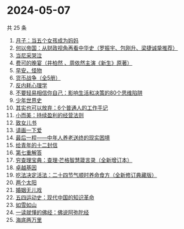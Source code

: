 # 2024-05-07

共 25 条

<!-- BEGIN WEREAD -->
<!-- 最后更新时间 2024-05-07 19:00:59 +0800 -->
1. [月子：当五个女孩成为妈妈](https://weread.qq.com/web/bookDetail/8ac32350813ab8cf1g0129bd)
1. [何以帝国：从财政视角再看中华史（罗振宇、包刚升、梁捷诚挚推荐）](https://weread.qq.com/web/bookDetail/51f32de0813ab8c35g01089a)
1. [当尼采哭泣](https://weread.qq.com/web/bookDetail/a7f32c505d0ef7a7f4f3839)
1. [费可的晚宴（井柏然 、周依然主演《新生》原著）](https://weread.qq.com/web/bookDetail/60c325d0813ab74e9g015b91)
1. [早安，怪物](https://weread.qq.com/web/bookDetail/5f9326e0813ab8c3dg010320)
1. [货币战争（全5册）](https://weread.qq.com/web/bookDetail/a7b324105c35e0a7bf8ad21)
1. [反内耗心理学](https://weread.qq.com/web/bookDetail/ced32730813ab8b3cg017549)
1. [不要轻易相信你自己：影响生活和决策的80个思维陷阱](https://weread.qq.com/web/bookDetail/6b532940813ab8cc8g015d3c)
1. [少年世界史](https://weread.qq.com/web/bookDetail/ea6323f0813ab85d9g011ec4)
1. [其实也可以放弃：6个普通人的工作手记](https://weread.qq.com/web/bookDetail/bf232460813ab8ce3g018bae)
1. [小而美：持续盈利的经营法则](https://weread.qq.com/web/bookDetail/02932980813ab7a43g012e77)
1. [致女儿书](https://weread.qq.com/web/bookDetail/a5532b80813ab8cc0g014fc8)
1. [请画一下爱](https://weread.qq.com/web/bookDetail/6e8327f0813ab6b1bg014d38)
1. [最后一程——中年人养老送终的现实困境](https://weread.qq.com/web/bookDetail/aa0326e0813ab8bc8g016d55)
1. [给青年的十二封信](https://weread.qq.com/web/bookDetail/02432ad071f01ba102469b9)
1. [第七重解答](https://weread.qq.com/web/bookDetail/6e732530813ab8cf4g014219)
1. [穷查理宝典：查理·芒格智慧箴言录（全新增订本）](https://weread.qq.com/web/bookDetail/2e0320e05cc92c2e0796c5a)
1. [卓越基因](https://weread.qq.com/web/bookDetail/45332740813ab8c2cg017d32)
1. [吃法决定活法：二十四节气顺时养命食方（全新修订典藏版）](https://weread.qq.com/web/bookDetail/472329e0719174a1472c48c)
1. [两个太阳](https://weread.qq.com/web/bookDetail/2bb32670813ab881bg014410)
1. [婚姻无儿戏](https://weread.qq.com/web/bookDetail/84532030813ab8c11g01314c)
1. [五四运动史：现代中国的知识革命](https://weread.qq.com/web/bookDetail/c0c32de0719875b1c0c3029)
1. [如雪如山](https://weread.qq.com/web/bookDetail/b6232ea0729dc73eb62a3c2)
1. [一读就懂的佛经：佛说阿弥陀经](https://weread.qq.com/web/bookDetail/ab832510813ab8b1dg014fbe)
1. [海底两万里](https://weread.qq.com/web/bookDetail/aad321e07268789aaade032)
<!-- END WEREAD -->